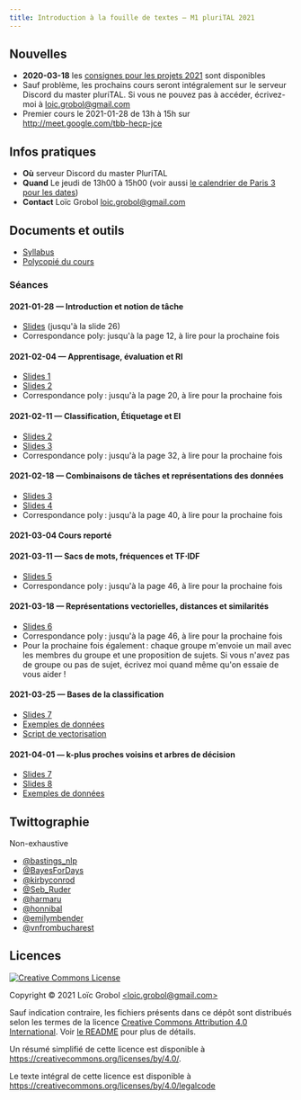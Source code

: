 ```yaml
---
title: Introduction à la fouille de textes — M1 pluriTAL 2021
---
```


## Nouvelles

- **2020-03-18** les [consignes pour les projets 2021](projets.md) sont disponibles
- Sauf problème, les prochains cours seront intégralement sur le serveur Discord du master pluriTAL. Si vous ne pouvez pas à accéder, écrivez-moi à [<loic.grobol@gmail.com>](mailto:loic.grobol@gmail.com)
- Premier cours le 2021-01-28 de 13h à 15h sur <http://meet.google.com/tbb-hecp-jce>

## Infos pratiques

- **Où** serveur Discord du master PluriTAL
- **Quand** Le jeudi de 13h00 à 15h00 (voir aussi [le calendrier de Paris 3 pour les
  dates](http://www.univ-paris3.fr/le-calendrier-universitaire-116398.kjsp))
- **Contact** Loïc Grobol [<loic.grobol@gmail.com>](mailto:loic.grobol@gmail.com)

## Documents et outils

- [Syllabus](https://github.com/LoicGrobol/intro-fouille-textes/releases/download/stable/syllabus.pdf)
- [Polycopié du cours](https://github.com/LoicGrobol/intro-fouille-textes/releases/download/stable/poly.pdf)

### Séances

#### 2021-01-28 — Introduction et notion de tâche

- [Slides](https://github.com/LoicGrobol/intro-fouille-textes/releases/download/stable/lecture-01.pdf) (jusqu'à la slide 26)
- Correspondance poly: jusqu'à la page 12, à lire pour la prochaine fois

#### 2021-02-04 — Apprentisage, évaluation et RI

- [Slides 1](https://github.com/LoicGrobol/intro-fouille-textes/releases/download/stable/lecture-01.pdf)
- [Slides 2](https://github.com/LoicGrobol/intro-fouille-textes/releases/download/stable/lecture-02.pdf)
- Correspondance poly : jusqu'à la page 20, à lire pour la prochaine fois

#### 2021-02-11 — Classification, Étiquetage et EI

- [Slides 2](https://github.com/LoicGrobol/intro-fouille-textes/releases/download/stable/lecture-02.pdf)
- [Slides 3](https://github.com/LoicGrobol/intro-fouille-textes/releases/download/stable/lecture-03.pdf)
- Correspondance poly : jusqu'à la page 32, à lire pour la prochaine fois

#### 2021-02-18 — Combinaisons de tâches et représentations des données

- [Slides 3](https://github.com/LoicGrobol/intro-fouille-textes/releases/download/stable/lecture-03.pdf)
- [Slides 4](https://github.com/LoicGrobol/intro-fouille-textes/releases/download/stable/lecture-04.pdf)
- Correspondance poly : jusqu'à la page 40, à lire pour la prochaine fois

#### 2021-03-04 Cours reporté

#### 2021-03-11 — Sacs de mots, fréquences et TF⋅IDF

- [Slides 5](https://github.com/LoicGrobol/intro-fouille-textes/releases/download/stable/lecture-05.pdf)
- Correspondance poly : jusqu'à la page 46, à lire pour la prochaine fois


#### 2021-03-18 — Représentations vectorielles, distances et similarités

- [Slides 6](https://github.com/LoicGrobol/intro-fouille-textes/releases/download/stable/lecture-06.pdf)
- Correspondance poly : jusqu'à la page 46, à lire pour la prochaine fois
- Pour la prochaine fois également : chaque groupe m'envoie un mail avec les membres du groupe et une proposition de sujets. Si vous n'avez pas de groupe ou pas de sujet, écrivez moi quand même qu'on essaie de vous aider !

#### 2021-03-25 — Bases de la classification

- [Slides 7](https://github.com/LoicGrobol/intro-fouille-textes/releases/download/stable/lecture-07.pdf)
- [Exemples de données](https://github.com/LoicGrobol/intro-fouille-textes/releases/download/stable/sample-data.tar.gz)
- [Script de vectorisation](https://github.com/LoicGrobol/intro-fouille-textes/releases/download/stable/vectorisation.py)

#### 2021-04-01 — k-plus proches voisins et arbres de décision

- [Slides 7](https://github.com/LoicGrobol/intro-fouille-textes/releases/download/stable/lecture-07.pdf)
- [Slides 8](https://github.com/LoicGrobol/intro-fouille-textes/releases/download/stable/lecture-08.pdf)
- [Exemples de données](https://github.com/LoicGrobol/intro-fouille-textes/releases/download/stable/sample-data.tar.gz)

## Twittographie

Non-exhaustive

- [@bastings_nlp](https://twitter.com/bastings_nlp)
- [@BayesForDays](https://twitter.com/BayesForDays)
- [@kirbyconrod](https://twitter.com/kirbyconrod)
- [@Seb_Ruder](https://twitter.com/seb_ruder)
- [@harmaru](https://twitter.com/hardmaru)
- [@honnibal](https://twitter.com/honnibal)
- [@emilymbender](https://twitter.com/emilymbender)
- [@vnfrombucharest](https://twitter.com/vnfrombucharest)

## Licences

<a rel="license" href="http://creativecommons.org/licenses/by/4.0/"><img alt="Creative Commons License" style="border-width:0" src="https://i.creativecommons.org/l/by/4.0/88x31.png"/></a>

 Copyright © 2021 Loïc Grobol [\<loic.grobol@gmail.com\>](mailto:loic.grobol@gmail.com)

Sauf indication contraire, les fichiers présents dans ce dépôt sont distribués selon les termes de
la licence [Creative Commons Attribution 4.0
International](https://creativecommons.org/licenses/by/4.0/). Voir [le README](README.md#Licences)
pour plus de détails.

 Un résumé simplifié de cette licence est disponible à <https://creativecommons.org/licenses/by/4.0/>.

 Le texte intégral de cette licence est disponible à <https://creativecommons.org/licenses/by/4.0/legalcode>
